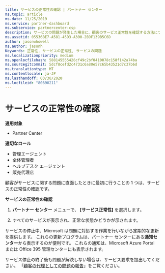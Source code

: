 ```yaml
---
title: サービスの正常性の確認 | パートナー センター
ms.topic: article
ms.date: 11/25/2019
ms.service: partner-dashboard
ms.subservice: partnercenter-csp
description: サービスの問題が発生した場合に、顧客のサービス正常性を確認する方法について説明します。
ms.assetid: 05536BE7-A581-45D3-A390-2B9F139B5C6D
author: jasonwhowell
ms.author: jasonh
Keywords: 正常性, サービスの正常性, サービスの問題
ms.localizationpriority: medium
ms.openlocfilehash: 588145555426cf49c2bf0410078c158f142a74ba
ms.sourcegitcommit: 5dcf8cefd2c4731c6a80e57c65b43521d7c37b6d
ms.translationtype: MT
ms.contentlocale: ja-JP
ms.lasthandoff: 03/30/2020
ms.locfileid: "80390211"
---
```

# <a name="check-service-health"></a>サービスの正常性の確認

**適用対象**

- Partner Center

**適切なロール**

- 管理エージェント
- 全体管理者
- ヘルプデスク エージェント
- 販売代理店

顧客がサービスに関する問題に直面したときに最初に行うことの 1 つは、サービスの正常性の確認です。

**サービスの正常性の確認**

1.  **パートナー センター** メニューで、 **[サービス正常性]** を選択します。 

2.  すべてのサービスが表示され、正常な状態かどうかが示されます。 

サービスの停止中、Microsoft は問題に対処する作業を行いながら定期的な更新を提供します。 これらの更新プログラムは、パートナー センターにある**通知センター**から表示するのが便利です。 これらの通知は、Microsoft Azure Portal または Office 395 管理センターにも表示されます。

サービス停止の終了後も問題が解決しない場合は、サービス要求を提出してください。 「[顧客の代理としての問題の報告](report-problems-on-behalf-of-a-customer.md)」をご覧ください。

 

 



